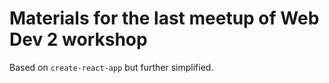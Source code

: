# Materials for the last meetup of Web Dev 2 workshop

Based on `create-react-app` but further simplified.